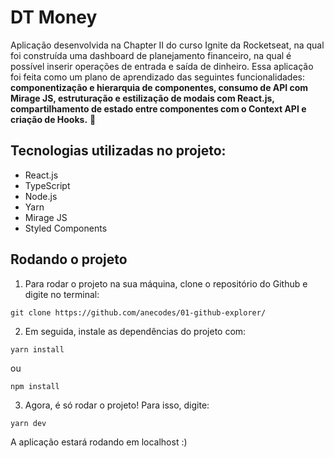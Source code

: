# DT Money
Aplicação desenvolvida na Chapter II do curso Ignite da Rocketseat, na qual foi construída uma dashboard de planejamento financeiro, na qual é possível inserir operações de entrada e saída de dinheiro. Essa aplicação foi feita como um plano de aprendizado das seguintes funcionalidades: **componentização e hierarquia de componentes, consumo de API com Mirage JS, estruturação e estilização de modais com React.js, compartilhamento de estado entre componentes com o Context API e criação de Hooks.** 🚀

## Tecnologias utilizadas no projeto:
* React.js
* TypeScript
* Node.js
* Yarn
* Mirage JS
* Styled Components

## Rodando o projeto
1. Para rodar o projeto na sua máquina, clone o repositório do Github e digite no terminal:
```
git clone https://github.com/anecodes/01-github-explorer/

```
2. Em seguida, instale as dependências do projeto com:
```
yarn install
````
ou
```
npm install
```
3. Agora, é só rodar o projeto! Para isso, digite:
```
yarn dev
```
A aplicação estará rodando em localhost :)
